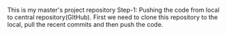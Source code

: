 This is my master's project repository
Step-1: Pushing the code from local to central repository(GItHub).
        First we need to clone this repository to the local, pull the recent commits and then push the code.
        


